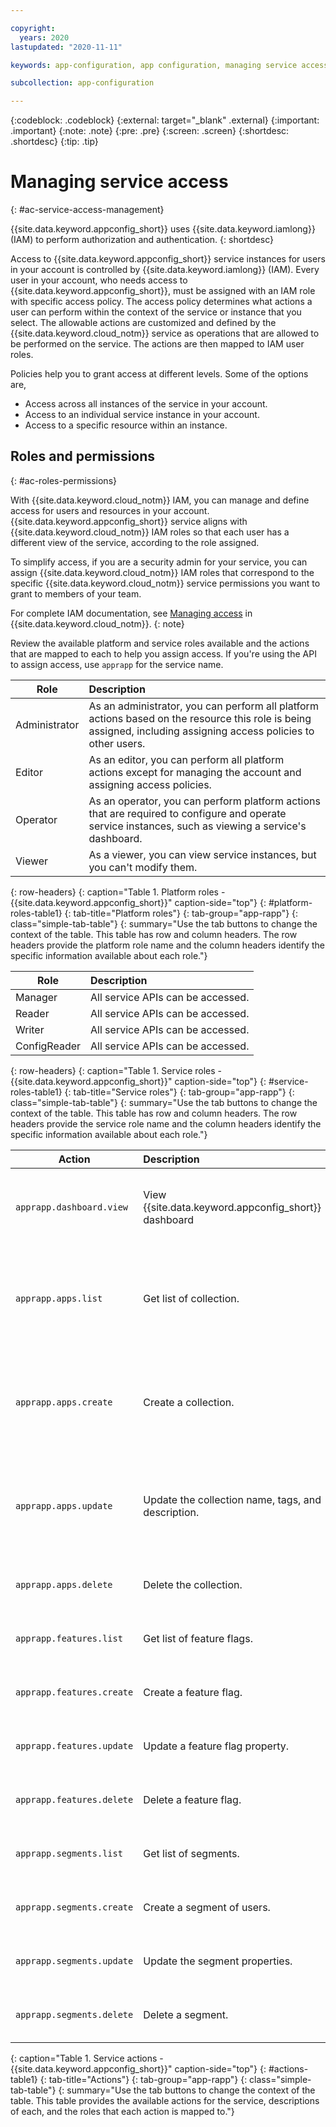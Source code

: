 ```yaml
---

copyright:
  years: 2020
lastupdated: "2020-11-11"

keywords: app-configuration, app configuration, managing service access, iam, account

subcollection: app-configuration

---
```


{:codeblock: .codeblock}
{:external: target="_blank" .external}
{:important: .important}
{:note: .note}
{:pre: .pre}
{:screen: .screen}
{:shortdesc: .shortdesc}
{:tip: .tip}

# Managing service access
{: #ac-service-access-management}

{{site.data.keyword.appconfig_short}} uses {{site.data.keyword.iamlong}} (IAM) to perform authorization and authentication.
{: shortdesc}

Access to {{site.data.keyword.appconfig_short}} service instances for users in your account is controlled by {{site.data.keyword.iamlong}} (IAM). Every user in your account, who needs access to {{site.data.keyword.appconfig_short}}, must be assigned with an IAM role with specific access policy. The access policy determines what actions a user can perform within the context of the service or instance that you select. The allowable actions are customized and defined by the {{site.data.keyword.cloud_notm}} service as operations that are allowed to be performed on the service. The actions are then mapped to IAM user roles.

Policies help you to grant access at different levels. Some of the options are,
- Access across all instances of the service in your account.
- Access to an individual service instance in your account.
- Access to a specific resource within an instance.

## Roles and permissions
{: #ac-roles-permissions}

With {{site.data.keyword.cloud_notm}} IAM, you can manage and define access for users and resources in your account. {{site.data.keyword.appconfig_short}} service aligns with {{site.data.keyword.cloud_notm}} IAM roles so that each user has a different view of the service, according to the role assigned. 

To simplify access, if you are a security admin for your service, you can assign {{site.data.keyword.cloud_notm}} IAM roles that correspond to the specific {{site.data.keyword.cloud_notm}} service permissions you want to grant to members of your team.

For complete IAM documentation, see [Managing access](/docs/account?topic=account-cloudaccess) in {{site.data.keyword.cloud_notm}}.
{: note}

Review the available platform and service roles available and the actions that are mapped to each to help you assign access. If you're using the API to assign access, use `apprapp` for the service name.

| Role | Description |
| ----- | :----- |
| Administrator | As an administrator, you can perform all platform actions based on the resource this role is being assigned, including assigning access policies to other users. |
| Editor | As an editor, you can perform all platform actions except for managing the account and assigning access policies. |
| Operator | As an operator, you can perform platform actions that are required to configure and operate service instances, such as viewing a service's dashboard. |
| Viewer | As a viewer, you can view service instances, but you can't modify them. |
{: row-headers}
{: caption="Table 1. Platform roles - {{site.data.keyword.appconfig_short}}" caption-side="top"}
{: #platform-roles-table1}
{: tab-title="Platform roles"}
{: tab-group="app-rapp"}
{: class="simple-tab-table"}
{: summary="Use the tab buttons to change the context of the table. This table has row and column headers. The row headers provide the platform role name and the column headers identify the specific information available about each role."}

| Role | Description |
| ----- | :----- |
| Manager | All service APIs can be accessed. |
| Reader | All service APIs can be accessed. |
| Writer | All service APIs can be accessed. |
| ConfigReader | All service APIs can be accessed. |
{: row-headers}
{: caption="Table 1. Service roles - {{site.data.keyword.appconfig_short}}" caption-side="top"}
{: #service-roles-table1}
{: tab-title="Service roles"}
{: tab-group="app-rapp"}
{: class="simple-tab-table"}
{: summary="Use the tab buttons to change the context of the table. This table has row and column headers. The row headers provide the service role name and the column headers identify the specific information available about each role."}

| Action | Description | Roles |
| ----- | :----- | :----- |
| `apprapp.dashboard.view` | View {{site.data.keyword.appconfig_short}} dashboard | Manager, Reader, Writer, Operator, Administrator, Editor |
| `apprapp.apps.list` | Get list of collection. | Reader, Manager, Writer, Administrator, Editor, Viewer, Operator, ConfigReader |
| `apprapp.apps.create` | Create a collection. | Manager, Reader, Writer, Administrator, Editor, Viewer, Operator, ConfigReader |
| `apprapp.apps.update` | Update the collection name, tags, and description. | Manager, Reader, Writer, Administrator, Editor, Viewer, Operator, ConfigReader |
| `apprapp.apps.delete` | Delete the collection. | Manager, Reader, Writer, ConfigReader |
| `apprapp.features.list` | Get list of feature flags. | Manager, Reader, Writer, ConfigReader |
| `apprapp.features.create` | Create a feature flag. | Manager, Reader, Writer, ConfigReader |
| `apprapp.features.update` | Update a feature flag property. | Manager, Reader, Writer, ConfigReader |
| `apprapp.features.delete` | Delete a feature flag. | Manager, Reader, Writer, ConfigReader |
| `apprapp.segments.list` | Get list of segments. | Manager, Reader, Writer, ConfigReader |
| `apprapp.segments.create` | Create a segment of users. | Manager, Reader, Writer, ConfigReader |
| `apprapp.segments.update` | Update the segment properties. | Manager, Reader, Writer, ConfigReader |
| `apprapp.segments.delete` | Delete a segment. | Manager, Reader, Writer, ConfigReader |
{: caption="Table 1. Service actions - {{site.data.keyword.appconfig_short}}" caption-side="top"}
{: #actions-table1}
{: tab-title="Actions"}
{: tab-group="app-rapp"}
{: class="simple-tab-table"}
{: summary="Use the tab buttons to change the context of the table. This table provides the available actions for the service, descriptions of each, and the roles that each action is mapped to."}

